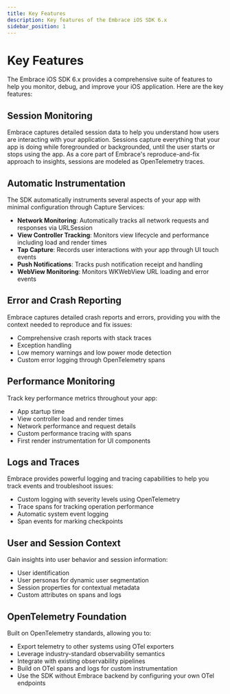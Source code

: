 ```yaml
---
title: Key Features
description: Key features of the Embrace iOS SDK 6.x
sidebar_position: 1
---
```


# Key Features

The Embrace iOS SDK 6.x provides a comprehensive suite of features to help you monitor, debug, and improve your iOS application. Here are the key features:

## Session Monitoring

Embrace captures detailed session data to help you understand how users are interacting with your application. Sessions capture everything that your app is doing while foregrounded or backgrounded, until the user starts or stops using the app. As a core part of Embrace's reproduce-and-fix approach to insights, sessions are modeled as OpenTelemetry traces.

## Automatic Instrumentation

The SDK automatically instruments several aspects of your app with minimal configuration through Capture Services:

- **Network Monitoring**: Automatically tracks all network requests and responses via URLSession
- **View Controller Tracking**: Monitors view lifecycle and performance including load and render times
- **Tap Capture**: Records user interactions with your app through UI touch events
- **Push Notifications**: Tracks push notification receipt and handling
- **WebView Monitoring**: Monitors WKWebView URL loading and error events

## Error and Crash Reporting

Embrace captures detailed crash reports and errors, providing you with the context needed to reproduce and fix issues:

- Comprehensive crash reports with stack traces
- Exception handling
- Low memory warnings and low power mode detection
- Custom error logging through OpenTelemetry spans

## Performance Monitoring

Track key performance metrics throughout your app:

- App startup time
- View controller load and render times
- Network performance and request details
- Custom performance tracing with spans
- First render instrumentation for UI components

## Logs and Traces

Embrace provides powerful logging and tracing capabilities to help you track events and troubleshoot issues:

- Custom logging with severity levels using OpenTelemetry
- Trace spans for tracking operation performance
- Automatic system event logging
- Span events for marking checkpoints

## User and Session Context

Gain insights into user behavior and session information:

- User identification
- User personas for dynamic user segmentation
- Session properties for contextual metadata
- Custom attributes on spans and logs

## OpenTelemetry Foundation

Built on OpenTelemetry standards, allowing you to:

- Export telemetry to other systems using OTel exporters
- Leverage industry-standard observability semantics
- Integrate with existing observability pipelines
- Build on OTel spans and logs for custom instrumentation
- Use the SDK without Embrace backend by configuring your own OTel endpoints